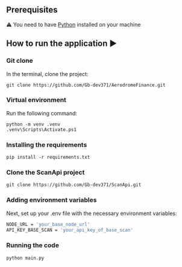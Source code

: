## Prerequisites

:warning: 
You need to have [Python](https://python.org) installed on your machine



## How to run the application :arrow_forward:

### Git clone
In the terminal, clone the project: 

```
git clone https://github.com/Gb-dev371/AerodromeFinance.git
```

### Virtual environment
Run the following command:
```
python -m venv .venv
.venv\Scripts\Activate.ps1
```

### Installing the requirements
```
pip install -r requirements.txt
```

### Clone the ScanApi project
```
git clone https://github.com/Gb-dev371/ScanApi.git
```

### Adding environment variables
Next, set up your .env file with the necessary environment variables:

```bash
NODE_URL = 'your_base_node_url'
API_KEY_BASE_SCAN = 'your_api_key_of_base_scan'
```

### Running the code
```
python main.py
```
